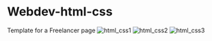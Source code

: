 # Webdev-html-css
Template for a Freelancer page
![html_css1](https://github.com/GonzalezCoca/Webdev-html-css/assets/128944469/656f3913-a9a3-40f4-aee7-b73135980996)
![html_css2](https://github.com/GonzalezCoca/Webdev-html-css/assets/128944469/ffd94ef6-feae-4f3b-9175-8b08f47d6ad2)
![html_css3](https://github.com/GonzalezCoca/Webdev-html-css/assets/128944469/debd59aa-d18a-4767-8c31-4a15661d28af)
